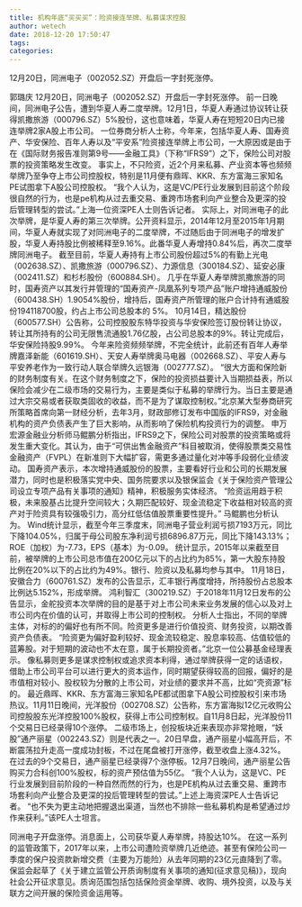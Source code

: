 ```yaml
---
title: 机构年底“买买买”：险资接连举牌、私募谋求控股
author: wetech
date: 2018-12-20 17:50:47
tags: 
categories: 
---
```

12月20日，同洲电子（002052.SZ）开盘后一字封死涨停。
<!-- more -->
郭璐庆
12月20日，同洲电子（002052.SZ）开盘后一字封死涨停。
前一日晚间，同洲电子公告，遭到华夏人寿二度举牌。12月1日，华夏人寿通过协议转让获得凯撒旅游（000796.SZ）5%股份，这也意味着，华夏人寿在短短20日内已接连举牌2家A股上市公司。
一位券商分析人士称，今年来，包括华夏人寿、国寿资产、华安保险、百年人寿以及“平安系”险资接连举牌上市公司，一大原因或是由于在《国际财务报告准则第9号——金融工具》（下称“IFRS9”）之下，保险公司对股票的投资策略发生改变。
事实上，不只险资，近2个月来私募、产业资本等也频频举牌乃至争夺上市公司控股权，特别是11月便有鼎晖、KKR、东方富海三家知名PE试图拿下A股公司控股权。
“我个人认为，这是VC/PE行业发展到目前这个阶段很自然的行为，也是pe机构从过去重交易、重跨市场套利向产业整合及更深的投后管理转型的尝试。”上海一位资深PE人士则告诉记者。
实际上，对同洲电子的此次举牌，是华夏人寿的第三次举牌。公开资料显示，2014年12月至2015年1月期间，华夏人寿就实现了对同洲电子的二度举牌，不过随后由于同洲电子的增发扩股，华夏人寿持股比例被稀释至9.16%。此番华夏人寿增持0.84%后，再次二度举牌同洲电子。
截至目前，华夏人寿持有上市公司股份超过5%的有勤上光电（002638.SZ）、凯撒旅游（000796.SZ）、力源信息（300184.SZ）、延安必康（002411.SZ）和杉杉股份（600884.SH）。
几乎在华夏人寿举牌凯撒旅游的同时，国寿资产以其发行并管理的“国寿资产-凤凰系列专项产品”账户增持通威股份（600438.SH）1.9054%股份，增持后，国寿资产所管理的账户合计持有通威股份194118700股，约占上市公司总股本的 5%。
10月14日，精达股份（600577.SH）公告称，公司控股股东特华投资与华安保险签订股份转让协议，转让其所持有的公司无限售流通股1.76亿股，占公司总股本的9%。转让完成后，华安保险持股9.99%。
今年来险资频频举牌，不完全统计，此前还有百年人寿举牌嘉泽新能（601619.SH）、天安人寿举牌奥马电器（002668.SZ）、平安人寿与平安养老作为一致行动人联合举牌久远银海（002777.SZ）。
“很大方面和保险新的财务制度有关。在这个财务制度之下，保险的投资损益要计入当期损益表，所以保险会减少在二级市场的交易行为，主要是类似于私募的举牌行为。当日主要是通过大宗交易或者获取类固收的收益，而不是为了谋取控制权。”北京某大型券商研究所策略首席向第一财经分析，去年3月，财政部修订发布中国版的IFRS9，对金融机构的资产负债表产生了巨大影响，从而影响了保险机构投资行为的调整。
申万宏源金融业分析师马鲲鹏分析指出，IFRS9之下，保险公司对股票的投资策略或将发生重大变化。其认为，由于“可供出售金融资产”科目被取消，使得股票类交易性金融资产（FVPL）在新准则下大幅扩容，需更多通过量化对冲等手段弱化业绩波动。
国寿资产表示，本次增持通威股份的股票，主要看好行业和公司的长期发展潜力，同时也是积极落实党中央、国务院要求以及银保监会《关于保险资产管理公司设立专项产品有关事项的通知》精神，积极服务实体经济。
“险资运用趋于积极，未来股基占比提升空间较大；久期匹配较好、现金流稳定下收益相对较高的资产对于险资具有较强吸引力，高分红低估值股票重要性提升。” 马鲲鹏也分析认为。
Wind统计显示，截至今年三季度末，同洲电子营业利润亏损7193万元，同比下降104.05%，归属于母公司股东净利润亏损6896.87万元，同比下降143.13%；ROE（加权）为-7.73，EPS（基本）为-0.09。
统计显示，2015年以来截至目前，被举牌的上市公司总市值在200亿元以下的占比约为85%，第一大股东持股比例在20%以下的占比约为49%。银行、险资以及私募均参与其中。
11月18日，安徽合力（600761.SZ）发布的公告显示，汇丰银行再度增持，所持股份占总股本比例达5.152%，形成举牌。
鸿利智汇（300219.SZ）于2018年11月12日发布的公告显示，金舵投资本次举牌的目的是基于对上市公司未来业务发展的信心以及对上市公司内在价值的认可，并取得上市公司的控制权。
分析人士指出，不同的举牌主体，对标的的偏好也有所不同。险资更多是进行价值投资、财务投资，以期改善资产负债表。
“险资更为偏好盈利较好、现金流较稳定、股息率较高、估值较低的蓝筹股。对于短期的波动也不太在意，属于长期投资者。”北京一位公募基金经理表示。
像私募则更多是谋求控制权或追求资本利得，通过举牌获得一定的话语权，借助上市公司平台可以进行更大的资本运作，同时期望获得较高的回报，偏好的是市值相对较小、股权较为分散的上市公司，对业绩的要求并不高，比如“壳资源”标的。
最近鼎晖、KKR、东方富海三家知名PE都试图拿下A股公司控股权引来市场热议。11月11日晚间，光洋股份（002708.SZ）公告称，东方富海拟12亿元收购公司控股股东光洋控股100%股权，获得上市公司控制权。自11月8日起，光洋股份11个交易日已经录得10个涨停。
二级市场上，创投板块近来表现亦非常抢眼，“妖股”通产丽星（002243.SZ）则是代表之一。20日早盘，通产丽星小幅高开后，不断震荡拉升走高一度成功封板，不过在尾盘被打开涨停，截至收盘上涨4.32%。在过去的9个交易日，通产丽星已经录得7个涨停板。12月7日晚间，通产丽星公告购买力合科创100%股权，标的资产预估值为55亿。
“我个人认为，这是VC、PE行业发展到目前阶段的一种自然而然的行为，也是PE机构从过去重交易、重跨市场套利向产业整合及更深的投后管理转型的尝试。”上述上海资深PE人士告诉记者。
“也不失为更主动地把握退出渠道，当然也不排除一些私募机构是希望通过炒作来获利。”该PE人士坦言。
 
 
同洲电子开盘涨停。消息面上，公司获华夏人寿举牌，持股达10%。 
在这一系列的监管政策下，2017年以来，上市公司遭险资举牌几近绝迹。甚至有保险公司一季度的保户投资款新增交费（主要为万能险）从去年同期的23亿元直降到了零。
保监会起草了《关于建立监管公开质询制度有关事项的通知(征求意见稿)》，现向社会公开征求意见。质询范围包括包括保险资金举牌、收购、境外投资，以及与关联方之间开展的保险资金运用等。
